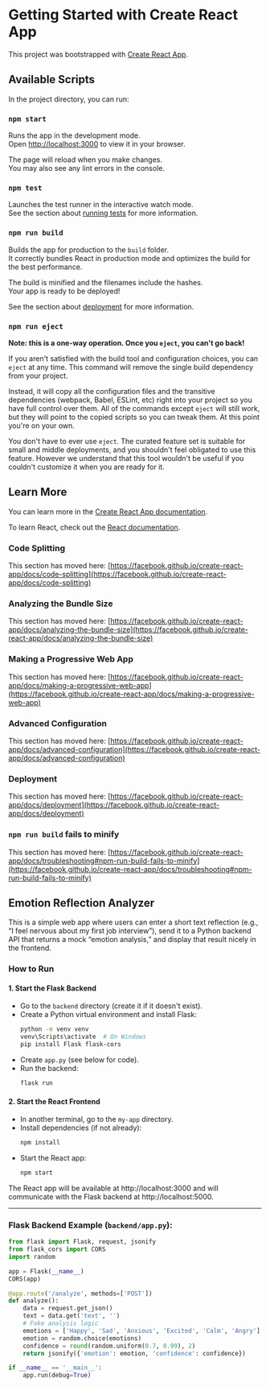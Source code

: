 # Getting Started with Create React App

This project was bootstrapped with [Create React App](https://github.com/facebook/create-react-app).

## Available Scripts

In the project directory, you can run:

### `npm start`

Runs the app in the development mode.\
Open [http://localhost:3000](http://localhost:3000) to view it in your browser.

The page will reload when you make changes.\
You may also see any lint errors in the console.

### `npm test`

Launches the test runner in the interactive watch mode.\
See the section about [running tests](https://facebook.github.io/create-react-app/docs/running-tests) for more information.

### `npm run build`

Builds the app for production to the `build` folder.\
It correctly bundles React in production mode and optimizes the build for the best performance.

The build is minified and the filenames include the hashes.\
Your app is ready to be deployed!

See the section about [deployment](https://facebook.github.io/create-react-app/docs/deployment) for more information.

### `npm run eject`

**Note: this is a one-way operation. Once you `eject`, you can't go back!**

If you aren't satisfied with the build tool and configuration choices, you can `eject` at any time. This command will remove the single build dependency from your project.

Instead, it will copy all the configuration files and the transitive dependencies (webpack, Babel, ESLint, etc) right into your project so you have full control over them. All of the commands except `eject` will still work, but they will point to the copied scripts so you can tweak them. At this point you're on your own.

You don't have to ever use `eject`. The curated feature set is suitable for small and middle deployments, and you shouldn't feel obligated to use this feature. However we understand that this tool wouldn't be useful if you couldn't customize it when you are ready for it.

## Learn More

You can learn more in the [Create React App documentation](https://facebook.github.io/create-react-app/docs/getting-started).

To learn React, check out the [React documentation](https://reactjs.org/).

### Code Splitting

This section has moved here: [https://facebook.github.io/create-react-app/docs/code-splitting](https://facebook.github.io/create-react-app/docs/code-splitting)

### Analyzing the Bundle Size

This section has moved here: [https://facebook.github.io/create-react-app/docs/analyzing-the-bundle-size](https://facebook.github.io/create-react-app/docs/analyzing-the-bundle-size)

### Making a Progressive Web App

This section has moved here: [https://facebook.github.io/create-react-app/docs/making-a-progressive-web-app](https://facebook.github.io/create-react-app/docs/making-a-progressive-web-app)

### Advanced Configuration

This section has moved here: [https://facebook.github.io/create-react-app/docs/advanced-configuration](https://facebook.github.io/create-react-app/docs/advanced-configuration)

### Deployment

This section has moved here: [https://facebook.github.io/create-react-app/docs/deployment](https://facebook.github.io/create-react-app/docs/deployment)

### `npm run build` fails to minify

This section has moved here: [https://facebook.github.io/create-react-app/docs/troubleshooting#npm-run-build-fails-to-minify](https://facebook.github.io/create-react-app/docs/troubleshooting#npm-run-build-fails-to-minify)

## Emotion Reflection Analyzer

This is a simple web app where users can enter a short text reflection (e.g., “I feel nervous about my first job interview”), send it to a Python backend API that returns a mock “emotion analysis,” and display that result nicely in the frontend.

### How to Run

#### 1. Start the Flask Backend
- Go to the `backend` directory (create it if it doesn't exist).
- Create a Python virtual environment and install Flask:
  ```bash
  python -m venv venv
  venv\Scripts\activate  # On Windows
  pip install Flask flask-cors
  ```
- Create `app.py` (see below for code).
- Run the backend:
  ```bash
  flask run
  ```

#### 2. Start the React Frontend
- In another terminal, go to the `my-app` directory.
- Install dependencies (if not already):
  ```bash
  npm install
  ```
- Start the React app:
  ```bash
  npm start
  ```

The React app will be available at http://localhost:3000 and will communicate with the Flask backend at http://localhost:5000.

---

### Flask Backend Example (`backend/app.py`):
```python
from flask import Flask, request, jsonify
from flask_cors import CORS
import random

app = Flask(__name__)
CORS(app)

@app.route('/analyze', methods=['POST'])
def analyze():
    data = request.get_json()
    text = data.get('text', '')
    # Fake analysis logic
    emotions = ['Happy', 'Sad', 'Anxious', 'Excited', 'Calm', 'Angry']
    emotion = random.choice(emotions)
    confidence = round(random.uniform(0.7, 0.99), 2)
    return jsonify({'emotion': emotion, 'confidence': confidence})

if __name__ == '__main__':
    app.run(debug=True)
